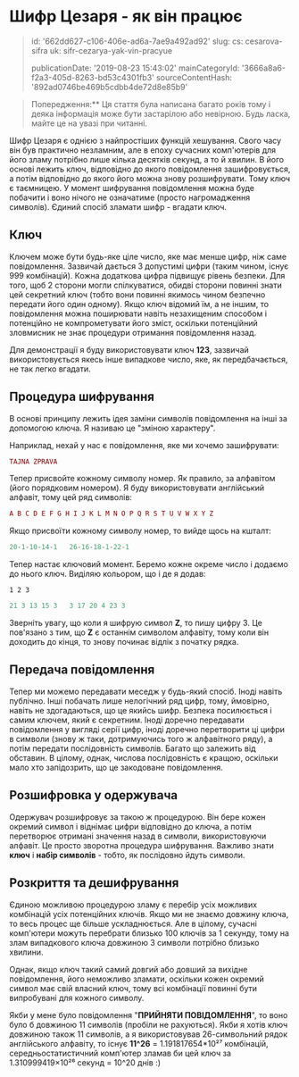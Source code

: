 Шифр Цезаря - як він працює
===========================

> id: '662dd627-c106-406e-ad6a-7ae9a492ad92'
> slug:
> 	cs: cesarova-sifra
> 	uk: sifr-cezarya-yak-vin-pracyue
> 
> publicationDate: '2019-08-23 15:43:02'
> mainCategoryId: '3666a8a6-f2a3-405d-8263-bd53c4301fb3'
> sourceContentHash: '892ad0746be469b5cdbb4de72d8e85b9'

> Попередження:** Ця стаття була написана багато років тому і деяка інформація може бути застарілою або невірною. Будь ласка, майте це на увазі при читанні.

Шифр Цезаря є однією з найпростіших функцій хешування. Свого часу він був практично незламним, але в епоху сучасних комп'ютерів для його зламу потрібно лише кілька десятків секунд, а то й хвилин. В його основі лежить ключ, відповідно до якого повідомлення зашифровується, а потім відповідно до якого його можна знову розшифрувати. Тому ключ є таємницею. У момент шифрування повідомлення можна буде побачити і воно нічого не означатиме (просто нагромадження символів). Єдиний спосіб зламати шифр - вгадати ключ.

Ключ
--------------------------

Ключем може бути будь-яке ціле число, яке має менше цифр, ніж саме повідомлення. Зазвичай дається 3 допустимі цифри (таким чином, існує 999 комбінацій). Кожна додаткова цифра підвищує рівень безпеки. Для того, щоб 2 сторони могли спілкуватися, обидві сторони повинні знати цей секретний ключ (тобто вони повинні якимось чином безпечно передати його один одному). Якщо ключ відомий їм, а не іншим, то повідомлення можна поширювати навіть незахищеним способом і потенційно не компрометувати його зміст, оскільки потенційний зловмисник не знає процедури отримання повідомлення назад.

Для демонстрації я буду використовувати ключ **123**, зазвичай використовується якесь інше випадкове число, яке, як передбачається, не так легко вгадати.

Процедура шифрування
--------------------------

В основі принципу лежить ідея заміни символів повідомлення на інші за допомогою ключа. Я називаю це "зміною характеру".

Наприклад, нехай у нас є повідомлення, яке ми хочемо зашифрувати:

```php
TAJNA ZPRAVA
```

Тепер присвойте кожному символу номер. Як правило, за алфавітом (його порядковим номером). Я буду використовувати англійський алфавіт, тому цей ряд символів:

```php
A B C D E F G H I J K L M N O P Q R S T U V W X Y Z
```

Якщо присвоїти кожному символу номер, то вийде щось на кшталт:

```php
20-1-10-14-1   26-16-18-1-22-1
```

Тепер настає ключовий момент. Беремо кожне окреме число і додаємо до нього ключ. Виділяю кольором, що і де я додав:

`1 2 3`

```php
21 3 13 15 3   3 17 20 4 23 3
```

Зверніть увагу, що коли я шифрую символ **Z**, то пишу цифру 3. Це пов'язано з тим, що **Z** є останнім символом алфавіту, тому коли він доходить до кінця, то знову починає відлік з початку рядка.

Передача повідомлення
--------------------------

Тепер ми можемо передавати меседж у будь-який спосіб. Іноді навіть публічно. Інші побачать лише нелогічний ряд цифр, тому, ймовірно, навіть не здогадаються, що це якийсь шифр. Безпека посилюється і самим ключем, який є секретним. Іноді доречно передавати повідомлення у вигляді серії цифр, іноді доречно перетворити ці цифри в символи (знову ж таки, дотримуючись того ж алфавітного ряду), а потім передати послідовність символів. Багато що залежить від обставин. В цілому, однак, числова послідовність є кращою, оскільки мало хто запідозрить, що це закодоване повідомлення.

Розшифровка у одержувача
--------------------------

Одержувач розшифровує за такою ж процедурою. Він бере кожен окремий символ і віднімає цифри відповідно до ключа, а потім перетворює отримані значення назад в символи, використовуючи алфавіт. Це просто зворотна процедура шифрування. Важливо знати **ключ** і **набір символів** - тобто, як послідовно йдуть символи.

Розкриття та дешифрування
--------------------------

Єдиною можливою процедурою зламу є перебір усіх можливих комбінацій усіх потенційних ключів. Якщо ми не знаємо довжину ключа, то весь процес ще більше ускладнюється. Але в цілому, сучасні комп'ютери можуть перебрати близько 100 ключів за 1 секунду, тому на злам випадкового ключа довжиною 3 символи потрібно близько хвилини.

Однак, якщо ключ такий самий довгий або довший за вихідне повідомлення, його неможливо зламати, оскільки кожен окремий символ має свій власний ключ, тому всі комбінації повинні бути випробувані для кожного символу.

Якби у мене було повідомлення "**ПРИЙНЯТИ ПОВІДОМЛЕННЯ**", то воно було б довжиною 11 символів (пробіли не рахуються). Якби я хотів ключ довжиною також 11 символів, а я використовував 26-символьний рядок англійського алфавіту, то існує **11^26** = 1.191817654*10²⁷ комбінацій, середньостатистичний комп'ютер зламав би цей ключ за 1.310999419×10²⁶ секунд = 10^20 днів :)
